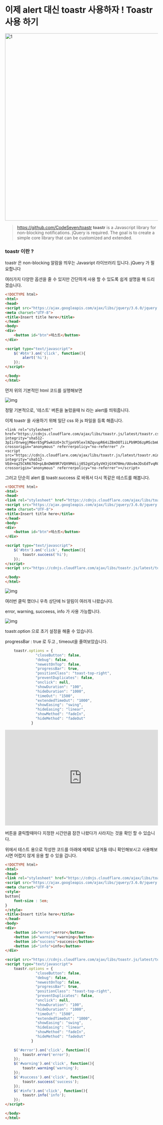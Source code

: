 # 이제 alert 대신 toastr 사용하자 ! Toastr 사용 하기

<img src=https://raw.githubusercontent.com/Shane-Park/markdownBlog/master/oldbackup/nums/132.assets/img-20230412222248559.webp width=619 height=616 alt=1>



> https://github.com/CodeSeven/toastr
> **toastr** is a Javascript library for non-blocking notifications. jQuery is required. The goal is to create a simple core library that can be customized and extended.

### toastr 이란 ?

toastr 은 non-blocking 알람을 띄우는 Javasript 라이브러리 입니다. jQuery 가 필요합니다

여러가지 다양한 옵션을 줄 수 있지만 간단하게 사용 할 수 있도록 쉽게 설명을 해 드리겠습니다.

```html
<!DOCTYPE html>
<html>
<head>
<script src="https://ajax.googleapis.com/ajax/libs/jquery/3.6.0/jquery.min.js"></script>
<meta charset="UTF-8">
<title>Insert title here</title>
</head>
<body>
<div>
    <button id="btn">테스트</button>
</div>
 
<script type="text/javascript">
    $('#btn').on('click', function(){
        alert('hi');
    });
</script>
 
</body>
</html>
```

먼저 위의 기본적인 html 코드를 실행해보면



![img](https://raw.githubusercontent.com/Shane-Park/markdownBlog/master/oldbackup/nums/132.assets/img-20230412222248592.webp)



정말 기본적으로, '테스트' 버튼을 눌렀을때 hi 라는 alert를 띄워줍니다.

이제 toastr 을 사용하기 위해 일단 css 와 js 파일을 등록 해줍니다.

```undefined
<link rel="stylesheet" href="https://cdnjs.cloudflare.com/ajax/libs/toastr.js/latest/toastr.css" integrity="sha512-3pIirOrwegjM6erE5gPSwkUzO+3cTjpnV9lexlNZqvupR64iZBnOOTiiLPb9M36zpMScbmUNIcHUqKD47M719g==" crossorigin="anonymous" referrerpolicy="no-referrer" />
<script src="https://cdnjs.cloudflare.com/ajax/libs/toastr.js/latest/toastr.min.js" integrity="sha512-VEd+nq25CkR676O+pLBnDW09R7VQX9Mdiij052gVCp5yVH3jGtH70Ho/UUv4mJDsEdTvqRCFZg0NKGiojGnUCw==" crossorigin="anonymous" referrerpolicy="no-referrer"></script>
```

그러고 단순히 alert 를 toastr.success 로 바꿔서 다시 똑같은 테스트를 해봅니다.

```html
<!DOCTYPE html>
<html>
<head>
<link rel="stylesheet" href="https://cdnjs.cloudflare.com/ajax/libs/toastr.js/latest/toastr.css" integrity="sha512-3pIirOrwegjM6erE5gPSwkUzO+3cTjpnV9lexlNZqvupR64iZBnOOTiiLPb9M36zpMScbmUNIcHUqKD47M719g==" crossorigin="anonymous" referrerpolicy="no-referrer" />
<script src="https://ajax.googleapis.com/ajax/libs/jquery/3.6.0/jquery.min.js"></script>
<meta charset="UTF-8">
<title>Insert title here</title>
</head>
<body>
<div>
    <button id="btn">테스트</button>
</div>
 
<script type="text/javascript">
    $('#btn').on('click', function(){
        toastr.success('hi');
    });
</script>
<script src="https://cdnjs.cloudflare.com/ajax/libs/toastr.js/latest/toastr.min.js" integrity="sha512-VEd+nq25CkR676O+pLBnDW09R7VQX9Mdiij052gVCp5yVH3jGtH70Ho/UUv4mJDsEdTvqRCFZg0NKGiojGnUCw==" crossorigin="anonymous" referrerpolicy="no-referrer"></script>
 
</body>
</html>
```



![img](https://raw.githubusercontent.com/Shane-Park/markdownBlog/master/oldbackup/nums/132.assets/img-20230412222248606.webp)



여러번 클릭 했더니 우측 상단에 hi 알림이 여러개 나왔습니다.

error, warning, succeess, info 가 사용 가능합니다.



![img](https://raw.githubusercontent.com/Shane-Park/markdownBlog/master/oldbackup/nums/132.assets/img-20230412222248632.webp)



toastr.option 으로 초기 설정을 해줄 수 있습니다.

progressBar : true 로 두고 , timeout을 줄여보았습니다.

```javascript
    toastr.options = {
              "closeButton": false,
              "debug": false,
              "newestOnTop": false,
              "progressBar": true,
              "positionClass": "toast-top-right",
              "preventDuplicates": false,
              "onclick": null,
              "showDuration": "100",
              "hideDuration": "1000",
              "timeOut": "1500",
              "extendedTimeOut": "1000",
              "showEasing": "swing",
              "hideEasing": "linear",
              "showMethod": "fadeIn",
              "hideMethod": "fadeOut"
            }
```



<iframe src="https://www.youtube.com/embed/BcGq_Ew99iY" width="560" height="315" frameborder="" allowfullscreen="true" style="box-sizing: border-box; max-width: 100%;"></iframe>

버튼을 클릭할때마다 지정한 시간만큼 잠깐 나왔다가 사라지는 것을 확인 할 수 있습니다.

위에서 테스트 용으로 작성한 코드를 아래에 예제로 남겨둘 테니 확인해보시고 사용해보시면 어렵지 않게 응용 할 수 있을 겁니다.

```html
<!DOCTYPE html>
<html>
<head>
<link rel="stylesheet" href="https://cdnjs.cloudflare.com/ajax/libs/toastr.js/latest/toastr.css" integrity="sha512-3pIirOrwegjM6erE5gPSwkUzO+3cTjpnV9lexlNZqvupR64iZBnOOTiiLPb9M36zpMScbmUNIcHUqKD47M719g==" crossorigin="anonymous" referrerpolicy="no-referrer" />
<script src="https://ajax.googleapis.com/ajax/libs/jquery/3.6.0/jquery.min.js"></script>
<meta charset="UTF-8">
<style>
button{
    font-size : 5em;
}
</style>
<title>Insert title here</title>
</head>
<body>
<div>
    <button id="error">error</button>
    <button id="warning">warning</button>
    <button id="success">success</button>
    <button id="info">info</button>
</div>
 
<script src="https://cdnjs.cloudflare.com/ajax/libs/toastr.js/latest/toastr.min.js" integrity="sha512-VEd+nq25CkR676O+pLBnDW09R7VQX9Mdiij052gVCp5yVH3jGtH70Ho/UUv4mJDsEdTvqRCFZg0NKGiojGnUCw==" crossorigin="anonymous" referrerpolicy="no-referrer"></script>
<script type="text/javascript">
    toastr.options = {
              "closeButton": false,
              "debug": false,
              "newestOnTop": false,
              "progressBar": true,
              "positionClass": "toast-top-right",
              "preventDuplicates": false,
              "onclick": null,
              "showDuration": "100",
              "hideDuration": "1000",
              "timeOut": "1500",
              "extendedTimeOut": "1000",
              "showEasing": "swing",
              "hideEasing": "linear",
              "showMethod": "fadeIn",
              "hideMethod": "fadeOut"
            }
 
    $('#error').on('click', function(){
        toastr.error('error');
    });
    $('#warning').on('click', function(){
        toastr.warning('warning');
    });
    $('#success').on('click', function(){
        toastr.success('success');
    });
    $('#info').on('click', function(){
        toastr.info('info');
    });
</script>
 
</body>
</html>
```

